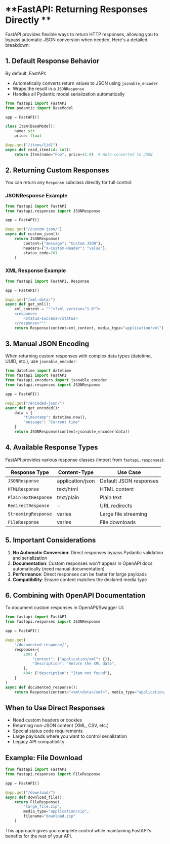 # **FastAPI: Returning Responses Directly **

FastAPI provides flexible ways to return HTTP responses, allowing you to bypass automatic JSON conversion when needed. Here's a detailed breakdown:

## **1. Default Response Behavior**
By default, FastAPI:
- Automatically converts return values to JSON using `jsonable_encoder`
- Wraps the result in a `JSONResponse`
- Handles all Pydantic model serialization automatically

```python
from fastapi import FastAPI
from pydantic import BaseModel

app = FastAPI()

class Item(BaseModel):
    name: str
    price: float

@app.get("/items/{id}")
async def read_item(id: int):
    return Item(name="Foo", price=42.0)  # Auto-converted to JSON
```

## **2. Returning Custom Responses**
You can return any `Response` subclass directly for full control:

### **JSONResponse Example**
```python
from fastapi import FastAPI
from fastapi.responses import JSONResponse

app = FastAPI()

@app.get("/custom-json/")
async def custom_json():
    return JSONResponse(
        content={"message": "Custom JSON"},
        headers={"X-Custom-Header": "value"},
        status_code=201
    )
```

### **XML Response Example**
```python
from fastapi import FastAPI, Response

app = FastAPI()

@app.get("/xml-data/")
async def get_xml():
    xml_content = """<?xml version="1.0"?>
    <response>
        <status>success</status>
    </response>"""
    return Response(content=xml_content, media_type="application/xml")
```

## **3. Manual JSON Encoding**
When returning custom responses with complex data types (datetime, UUID, etc.), use `jsonable_encoder`:

```python
from datetime import datetime
from fastapi import FastAPI
from fastapi.encoders import jsonable_encoder
from fastapi.responses import JSONResponse

app = FastAPI()

@app.get("/encoded-json/")
async def get_encoded():
    data = {
        "timestamp": datetime.now(),
        "message": "Current time"
    }
    return JSONResponse(content=jsonable_encoder(data))
```

## **4. Available Response Types**
FastAPI provides various response classes (import from `fastapi.responses`):

| Response Type | Content-Type | Use Case |
|--------------|-------------|----------|
| `JSONResponse` | application/json | Default JSON responses |
| `HTMLResponse` | text/html | HTML content |
| `PlainTextResponse` | text/plain | Plain text |
| `RedirectResponse` | - | URL redirects |
| `StreamingResponse` | varies | Large file streaming |
| `FileResponse` | varies | File downloads |

## **5. Important Considerations**
1. **No Automatic Conversion**: Direct responses bypass Pydantic validation and serialization
2. **Documentation**: Custom responses won't appear in OpenAPI docs automatically (need manual documentation)
3. **Performance**: Direct responses can be faster for large payloads
4. **Compatibility**: Ensure content matches the declared media type

## **6. Combining with OpenAPI Documentation**
To document custom responses in OpenAPI/Swagger UI:

```python
from fastapi import FastAPI
from fastapi.responses import JSONResponse

app = FastAPI()

@app.get(
    "/documented-response/",
    responses={
        200: {
            "content": {"application/xml": {}},
            "description": "Return the XML data",
        },
        404: {"description": "Item not found"},
    }
)
async def documented_response():
    return Response(content="<xml>data</xml>", media_type="application/xml")
```

## **When to Use Direct Responses**
- Need custom headers or cookies
- Returning non-JSON content (XML, CSV, etc.)
- Special status code requirements
- Large payloads where you want to control serialization
- Legacy API compatibility

## **Example: File Download**
```python
from fastapi import FastAPI
from fastapi.responses import FileResponse

app = FastAPI()

@app.get("/download/")
async def download_file():
    return FileResponse(
        "large_file.zip",
        media_type="application/zip",
        filename="download.zip"
    )
```

This approach gives you complete control while maintaining FastAPI's benefits for the rest of your API.